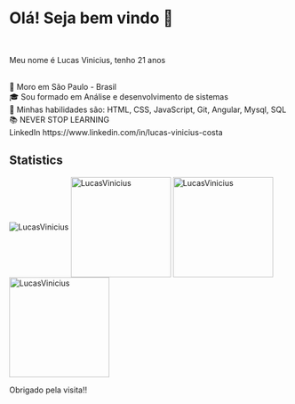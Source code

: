<h1> Olá! Seja bem vindo 👋</h1><br>

<p>Meu nome é Lucas Vinicius, tenho 21 anos</p><br>
<div class="container-informations" style:"background-color: #38bcad;">
🌆 Moro em São Paulo - Brasil<br>
🎓 Sou formado em Análise e desenvolvimento de sistemas<br>
🔹 Minhas habilidades são: HTML, CSS, JavaScript, Git, Angular, Mysql, SQL<br>
📚 NEVER STOP LEARNING <br>
</div>
LinkedIn <a>https://www.linkedin.com/in/lucas-vinicius-costa</a><br>
<h2>Statistics</h2>
<img align="center" src="https://komarev.com/ghpvc/?username=LucasViniciusNunesCosta&label=Profile%20views&color=0e75b6&style=flat" alt="LucasVinicius" />
<img height="180em" align="center" src="https://github-readme-stats.vercel.app/api/top-langs?username=LucasViniciusNunesCosta&show_icons=true&locale=en&layout=compact" alt="LucasVinicius" />

<img height="180em" align="center" src="https://github-readme-stats.vercel.app/api?username=LucasViniciusNunesCosta&show_icons=true&locale=en" alt="LucasVinicius" />

<img height="180em" align="center" src="https://github-readme-streak-stats.herokuapp.com/?user=LucasViniciusNunesCosta" alt="LucasVinicius" />

  <p>Obrigado pela visita!!</p>
